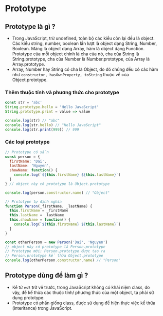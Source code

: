 # Prototype

## Prototype là gì ?
- Trong JavaScript, trừ undefined, toàn bộ các kiểu còn lại đều là object. Các kiểu string, number, boolean lần lượt là object dạng String, Number, Boolean. Mảng là object dạng Array, hàm là object dạng Function. Prototype của mỗi object chính là cha của nó, cha của String là String.prototype, cha của Number là Number.prototype, của Array là Array.prototype.
- Array, Number hay String có cha là Object, do đó chúng đều có các hàm như `constructor, hasOwnProperty, toString` thuộc về của Object.prototype.

### Thêm thuộc tính và phương thức cho prototype
```js
const str = 'abc'
String.prototype.hello = 'Hello JavaScript'
String.prototype.print = value => value

console.log(str) // "abc"
console.log(str.hello) // "Hello JavaScript"
console.log(str.print(999)) // 999
```

### Các loại prototype
```js
// Prototype có sẵn
const person = {
  firstName: 'Dai',
  lastName: 'Nguyen',
  showName: function() {
    console.log(`${this.firstName} ${this.lastName}`)
  }
} // object này có prototype là Object.prototype

console.log(person.constructor.name) // "Object"

// Prototype tự định nghĩa
function Person(_firstName, _lastName) {
  this.firstName = _firstName
  this.lastName = _lastName
  this.showName = function() {
    console.log(`${this.firstName} ${this.lastName}`)
  }
}

const otherPerson = new Person('Dai', 'Nguyen')
// object này có prototype là Person.prototype
// Prototype mới: Person.prototype được tạo ra
// Person.prototype kế thừa Object.prototype
console.log(otherPerson.constructor.name) // "Person"
```

## Prototype dùng để làm gì ?
- Kể tử `es5` trở về trước, trong JavaScript không có khái niệm class, do vậy, để kế thừa các thuộc tính/ phương thức của một object, ta phải sử dụng prototype.
- Prototype có phần giống class, được sử dụng để hiện thực việc kế thừa (interitance) trong JavaScript.
